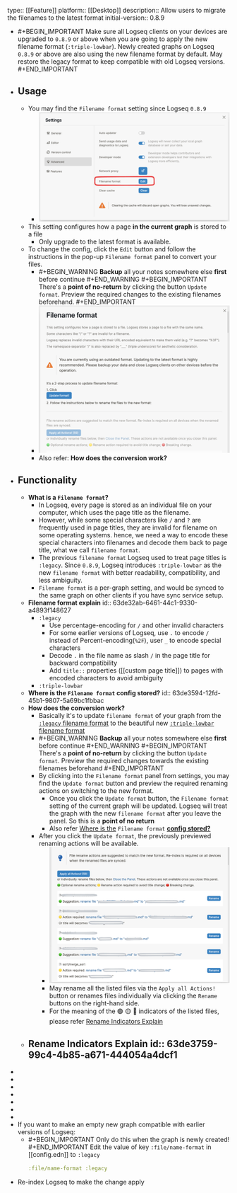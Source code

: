 type:: [[Feature]]
platform:: [[Desktop]]
description:: Allow users to migrate the filenames to the latest format
initial-version:: 0.8.9

- #+BEGIN_IMPORTANT
  Make sure all Logseq clients on your devices are upgraded to `0.8.9` or above when you are going to apply the new filename format (`:triple-lowbar`).
  Newly created graphs on Logseq `0.8.9` or above are also using the new filename format by default. May restore the legacy format to keep compatible with old Logseq versions.
  #+END_IMPORTANT
- ## Usage
	- You may find the `Filename format` setting since Logseq `0.8.9`
		- ![image_1666165908432_0.png](../assets/image_1666165908432_0_1675505355226_0.png)
	- This setting configures how a page **in the current graph** is stored to a file
		- Only upgrade to the latest format is available.
	- To change the config, click the `Edit` button and follow the instructions in the pop-up `Filename format` panel to convert your files.
		- #+BEGIN_WARNING
		  **Backup** all your notes somewhere else **first** before continue
		  #+END_WARNING
		  #+BEGIN_IMPORTANT
		  There's a **point of no-return** by clicking the button `Update format`. Preview the required changes to the existing filenames beforehand.
		  #+END_IMPORTANT
		- ![image_1666170051566_0.png](../assets/image_1666170051566_0_1675505677601_0.png)
		- Also refer: **How does the conversion work?**
- ## Functionality
	- **What is a `Filename format`?**
		- In Logseq, every page is stored as an individual file on your computer, which uses the page title as the filename.
		- However, while some special characters like `/` and `?` are frequently used in page titles, they are invalid for filename on some operating systems. hence, we need a way to encode these special characters into filenames and decode them back to page title, what we call `filename format`.
		- The previous `filename format` Logseq used to treat page titles is `:legacy`. Since `0.8.9`, Logseq introduces `:triple-lowbar` as the new `filename format` with better readability, compatibility, and less ambiguity.
		- `Filename format` is a per-graph setting, and would be synced to the same graph on other clients if you have sync service setup.
	- **Filename format explain**
	  id:: 63de32ab-6461-44c1-9330-a4893f148627
		- `:legacy`
			- Use percentage-encoding for `/` and other invalid characters
			- For some earlier versions of Logseq, use `.` to encode `/` instead of Percent-encoding(`%2F`), user `_` to encode special characters
			- Decode `.` in the file name as slash `/` in the page title for backward compatibility
			- Add `title::` properties ([[custom page title]]) to pages with encoded characters to avoid ambiguity
		- `:triple-lowbar`
	- **Where is the `Filename format` config stored?**
	  id:: 63de3594-12fd-45b1-9807-5a69bc1fbbac
	- **How does the conversion work?**
		- Basically it's to update `filename format` of your graph from the [`:legacy` filename format](((63de32ab-6461-44c1-9330-a4893f148627))) to the beautiful new [`:triple-lowbar` filename format](((63de32ab-6461-44c1-9330-a4893f148627)))
		- #+BEGIN_WARNING
		  **Backup** all your notes somewhere else **first** before continue
		  #+END_WARNING
		  #+BEGIN_IMPORTANT
		  There's a **point of no-return** by clicking the button `Update format`. Preview the required changes towards the existing filenames beforehand
		  #+END_IMPORTANT
		- By clicking into the `Filename format` panel from settings, you may find the `Update format` button and preview the required renaming actions on switching to the new format.
			- Once you click the `Update format` button, the `Filename format` setting of the current graph will be updated. Logseq will treat the graph with the new `filename format` after you leave the panel. So this is a **point of no return**
			- Also refer [Where is the](((63de3594-12fd-45b1-9807-5a69bc1fbbac))) `Filename format` [**config stored?**](((63de3594-12fd-45b1-9807-5a69bc1fbbac)))
		- After you click the `Update format`, the previously previewed renaming actions will be available.
			- ![image_1666185618308_0.png](../assets/image_1666185618308_0_1675507351399_0.png)
			- May rename all the listed files via the `Apply all Actions!` button or renames files individually via clicking the `Rename` buttons on the right-hand side.
			- For the meaning of the 🟢 🟡 🔴 indicators of the listed files, please refer [Rename Indicators Explain](((63de3759-99c4-4b85-a671-444054a4dcf1)))
	- **Rename Indicators Explain**
	  id:: 63de3759-99c4-4b85-a671-444054a4dcf1
		-
-
-
-
-
-
-
-
- If you want to make an empty new graph compatible with earlier versions of Logseq:
	- #+BEGIN_IMPORTANT
	  Only do this when the graph is newly created!
	  #+END_IMPORTANT
	  Edit the value of key `:file/name-format` in [[config.edn]] to `:legacy`
	  ``` clojure
	  :file/name-format :legacy
	  ```
- Re-index Logseq to make the change apply